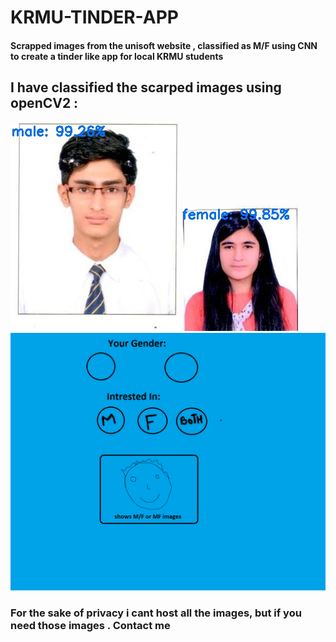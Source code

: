 # KRMU-TINDER-APP
#### Scrapped images from the unisoft website , classified as M/F using CNN to create a tinder like app for local KRMU students
## I have classified the scarped images using openCV2 :

![male](male_sample.jpg)
![female](female_sample.jpg)
![Website](Design.png)
### For the sake of privacy i cant host all the images, but if you need those images . Contact me
